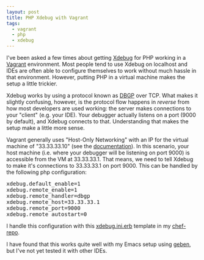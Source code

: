 ```yaml
---
layout: post
title: PHP Xdebug with Vagrant
tags:
  - vagrant
  - php
  - xdebug
---
```

I've been asked a few times about getting [Xdebug](http://xdebug.org/) for PHP working in a [Vagrant](http://vagrantup.com/) environment. Most people tend to use Xdebug on localhost and IDEs are often able to configure themselves to work without much hassle in that environment. However, putting PHP in a virtual machine makes the setup a little trickier. 

Xdebug works by using a protocol known as [DBGP](http://xdebug.org/docs-dbgp.php) over TCP. What makes it slightly confusing, however, is the protocol flow happens in *reverse* from how most developers are used working: the server makes connections to your "client" (e.g. your IDE). Your debugger actually listens on a port (9000 by default), and Xdebug connects to that. Understanding that makes the setup make a little more sense.

Vagrant generally uses "Host-Only Networking" with an IP for the virtual machine of "33.33.33.10" (see the [documentation](http://vagrantup.com/docs/host_only_networking.html)). In this scenario, your host machine (i.e. where your debugger will be listening on port 9000) is accessible from the VM at 33.33.33.1. That means, we need to tell Xdebug to make it's connections to 33.33.33.1 on port 9000. This can be handled by the following php configuration:

<pre>
xdebug.default_enable=1
xdebug.remote_enable=1
xdebug.remote_handler=dbgp
xdebug.remote_host=33.33.33.1
xdebug.remote_port=9000
xdebug.remote_autostart=0
</pre>

I handle this configuration with this [xdebug.ini.erb](https://github.com/walkah/chef-repo/blob/master/site-cookbooks/drupal/templates/default/xdebug.ini.erb) template in my [chef-repo](https://github.com/walkah/chef-repo). 

I have found that this works quite well with my Emacs setup using [geben](http://code.google.com/p/geben-on-emacs/), but I've not yet tested it with other IDEs. 
